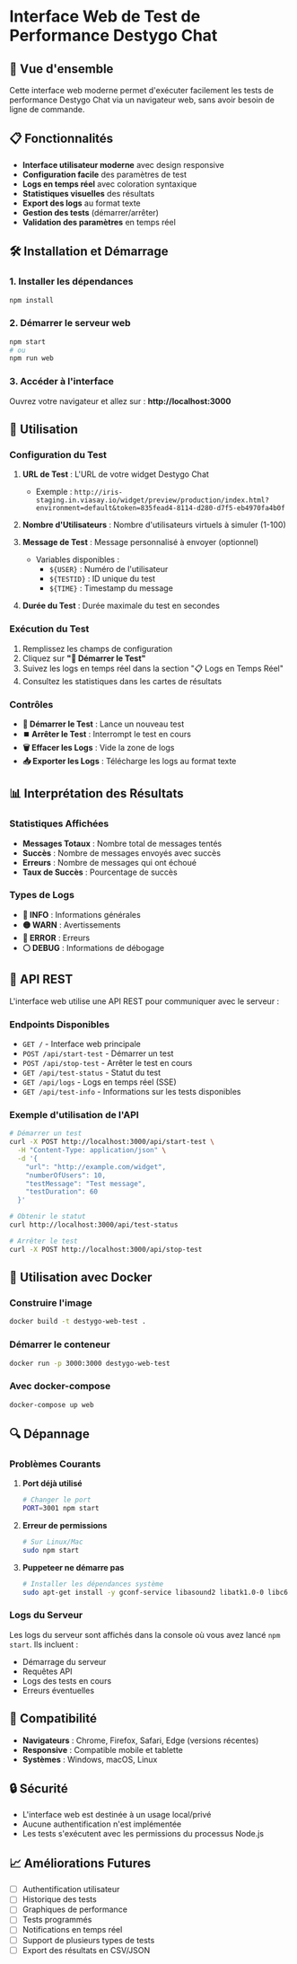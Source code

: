 # Interface Web de Test de Performance Destygo Chat

## 🚀 Vue d'ensemble

Cette interface web moderne permet d'exécuter facilement les tests de performance Destygo Chat via un navigateur web, sans avoir besoin de ligne de commande.

## 📋 Fonctionnalités

- **Interface utilisateur moderne** avec design responsive
- **Configuration facile** des paramètres de test
- **Logs en temps réel** avec coloration syntaxique
- **Statistiques visuelles** des résultats
- **Export des logs** au format texte
- **Gestion des tests** (démarrer/arrêter)
- **Validation des paramètres** en temps réel

## 🛠️ Installation et Démarrage

### 1. Installer les dépendances

```bash
npm install
```

### 2. Démarrer le serveur web

```bash
npm start
# ou
npm run web
```

### 3. Accéder à l'interface

Ouvrez votre navigateur et allez sur : **http://localhost:3000**

## 📝 Utilisation

### Configuration du Test

1. **URL de Test** : L'URL de votre widget Destygo Chat
   - Exemple : `http://iris-staging.in.viasay.io/widget/preview/production/index.html?environment=default&token=835fead4-8114-d280-d7f5-eb4970fa4b0f`

2. **Nombre d'Utilisateurs** : Nombre d'utilisateurs virtuels à simuler (1-100)

3. **Message de Test** : Message personnalisé à envoyer (optionnel)
   - Variables disponibles :
     - `${USER}` : Numéro de l'utilisateur
     - `${TESTID}` : ID unique du test
     - `${TIME}` : Timestamp du message

4. **Durée du Test** : Durée maximale du test en secondes

### Exécution du Test

1. Remplissez les champs de configuration
2. Cliquez sur **"🚀 Démarrer le Test"**
3. Suivez les logs en temps réel dans la section "📋 Logs en Temps Réel"
4. Consultez les statistiques dans les cartes de résultats

### Contrôles

- **🚀 Démarrer le Test** : Lance un nouveau test
- **⏹️ Arrêter le Test** : Interrompt le test en cours
- **🗑️ Effacer les Logs** : Vide la zone de logs
- **📥 Exporter les Logs** : Télécharge les logs au format texte

## 📊 Interprétation des Résultats

### Statistiques Affichées

- **Messages Totaux** : Nombre total de messages tentés
- **Succès** : Nombre de messages envoyés avec succès
- **Erreurs** : Nombre de messages qui ont échoué
- **Taux de Succès** : Pourcentage de succès

### Types de Logs

- **🔵 INFO** : Informations générales
- **🟡 WARN** : Avertissements
- **🔴 ERROR** : Erreurs
- **⚪ DEBUG** : Informations de débogage

## 🔧 API REST

L'interface web utilise une API REST pour communiquer avec le serveur :

### Endpoints Disponibles

- `GET /` - Interface web principale
- `POST /api/start-test` - Démarrer un test
- `POST /api/stop-test` - Arrêter le test en cours
- `GET /api/test-status` - Statut du test
- `GET /api/logs` - Logs en temps réel (SSE)
- `GET /api/test-info` - Informations sur les tests disponibles

### Exemple d'utilisation de l'API

```bash
# Démarrer un test
curl -X POST http://localhost:3000/api/start-test \
  -H "Content-Type: application/json" \
  -d '{
    "url": "http://example.com/widget",
    "numberOfUsers": 10,
    "testMessage": "Test message",
    "testDuration": 60
  }'

# Obtenir le statut
curl http://localhost:3000/api/test-status

# Arrêter le test
curl -X POST http://localhost:3000/api/stop-test
```

## 🐳 Utilisation avec Docker

### Construire l'image

```bash
docker build -t destygo-web-test .
```

### Démarrer le conteneur

```bash
docker run -p 3000:3000 destygo-web-test
```

### Avec docker-compose

```bash
docker-compose up web
```

## 🔍 Dépannage

### Problèmes Courants

1. **Port déjà utilisé**
   ```bash
   # Changer le port
   PORT=3001 npm start
   ```

2. **Erreur de permissions**
   ```bash
   # Sur Linux/Mac
   sudo npm start
   ```

3. **Puppeteer ne démarre pas**
   ```bash
   # Installer les dépendances système
   sudo apt-get install -y gconf-service libasound2 libatk1.0-0 libc6 libcairo2 libcups2 libdbus-1-3 libexpat1 libfontconfig1 libgcc1 libgconf-2-4 libgdk-pixbuf2.0-0 libglib2.0-0 libgtk-3-0 libnspr4 libpango-1.0-0 libpangocairo-1.0-0 libstdc++6 libx11-6 libx11-xcb1 libxcb1 libxcomposite1 libxcursor1 libxdamage1 libxext6 libxfixes3 libxi6 libxrandr2 libxrender1 libxss1 libxtst6 ca-certificates fonts-liberation libappindicator1 libnss3 lsb-release xdg-utils wget
   ```

### Logs du Serveur

Les logs du serveur sont affichés dans la console où vous avez lancé `npm start`. Ils incluent :
- Démarrage du serveur
- Requêtes API
- Logs des tests en cours
- Erreurs éventuelles

## 📱 Compatibilité

- **Navigateurs** : Chrome, Firefox, Safari, Edge (versions récentes)
- **Responsive** : Compatible mobile et tablette
- **Systèmes** : Windows, macOS, Linux

## 🔒 Sécurité

- L'interface web est destinée à un usage local/privé
- Aucune authentification n'est implémentée
- Les tests s'exécutent avec les permissions du processus Node.js

## 📈 Améliorations Futures

- [ ] Authentification utilisateur
- [ ] Historique des tests
- [ ] Graphiques de performance
- [ ] Tests programmés
- [ ] Notifications en temps réel
- [ ] Support de plusieurs types de tests
- [ ] Export des résultats en CSV/JSON